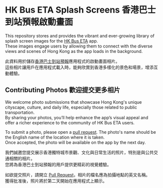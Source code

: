 # HK Bus ETA Splash Screens 香港巴士到站預報啟動畫面
This repository stores and provides the vibrant and ever-growing library of splash screen images for the [HK Bus ETA](https://src.hkbuseta.com) app.<br>
These images engage users by allowing them to connect with the diverse views and scenes of Hong Kong as the app loads in the background.

此資料用於儲存[香港巴士到站預報](https://src.hkbuseta.com)應用程式的啟動畫面相片。<br>
這些相片讓用戶在應用程式載入時，能夠欣賞到香港多樣化的景色和場景，增添互動體驗。

## Contributing Photos 歡迎提交更多相片
We welcome photo submissions that showcase Hong Kong's unique cityscape, culture, and daily life, especially those related to public transportation.<br>
By sharing your photos, you’ll help enhance the app’s visual appeal and offer a richer experience to the community of HK Bus ETA users.

To submit a photo, please open a [pull request](https://github.com/HK-Bus-ETA/HK-Bus-ETA-SplashScreens/pulls). The photo's name should be the English name of the location where it is taken.<br>
Once accepted, the photo will be available on the app by the next day.

我們誠邀您提交展示香港獨特城市景觀、文化與日常生活的照片，特別是與公共交通相關的相片。<br>
您將為香港巴士到站預報的用戶提供更精彩的視覺體驗。

如欲提交照片，請開立 [Pull Request](https://github.com/HK-Bus-ETA/HK-Bus-ETA-SplashScreens/pulls)，相片的檔名應為拍攝地點的英文名稱。<br>
獲得批准後，照片將於第二天開始在應用程式上顯示。
